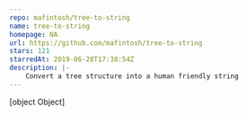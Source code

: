 ```yaml
---
repo: mafintosh/tree-to-string
name: tree-to-string
homepage: NA
url: https://github.com/mafintosh/tree-to-string
stars: 121
starredAt: 2019-06-28T17:38:54Z
description: |-
    Convert a tree structure into a human friendly string
---
```


[object Object]
